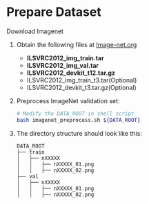 # Prepare Dataset
Download Imagenet
1.  Obtain the following files at [Image-net.org](https://image-net.org/index.php)
    * **ILSVRC2012_img_train.tar**
    * **ILSVRC2012_img_val.tar**
    * **ILSVRC2012_devkit_t12.tar.gz**
    * ILSVRC2012_img_train_t3.tar(Optional)
    * ILSVRC2012_devkit_t3.tar.gz(Optional)
2. Preprocess ImageNet validation set:

    ``` bash
    # Modify the DATA_ROOT in shell script
    bash imagenet_preprocess.sh ${DATA_ROOT}
    ```
3. The directory structure should look like this:
   ```none
   DATA_ROOT
   ├── train
   │   ├── nXXXXX
   │   │   ├── nXXXXX_01.png
   │   │   ├── nXXXXX_02.png   
   ├── val
   │   ├── nXXXXX
   │   │   ├── nXXXXX_01.png
   │   │   ├── nXXXXX_02.png   
   ```
